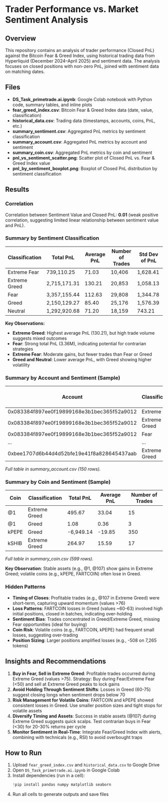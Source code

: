 # Trader Performance vs. Market Sentiment Analysis

## Overview
This repository contains an analysis of trader performance (Closed PnL) against the Bitcoin Fear & Greed Index, using historical trading data from Hyperliquid (December 2024–April 2025) and sentiment data. The analysis focuses on closed positions with non-zero PnL, joined with sentiment data on matching dates.

## Files
- **DS_Task_primetrade.ai.ipynb**: Google Colab notebook with Python code, summary tables, and inline plots
- **fear_greed_index.csv**: Bitcoin Fear & Greed Index data (date, value, classification)
- **historical_data.csv**: Trading data (timestamps, accounts, coins, PnL, etc.)
- **summary_sentiment.csv**: Aggregated PnL metrics by sentiment classification
- **summary_account.csv**: Aggregated PnL metrics by account and sentiment
- **summary_coin.csv**: Aggregated PnL metrics by coin and sentiment
- **pnl_vs_sentiment_scatter.png**: Scatter plot of Closed PnL vs. Fear & Greed Index value
- **pnl_by_sentiment_boxplot.png**: Boxplot of Closed PnL distribution by sentiment classification

## Results

### Correlation
Correlation between Sentiment Value and Closed PnL: **0.01** (weak positive correlation, suggesting limited linear relationship between sentiment value and PnL).

### Summary by Sentiment Classification

| Classification | Total PnL | Average PnL | Number of Trades | Std Dev of PnL |
|----------------|-----------|-------------|------------------|---------------|
| Extreme Fear   | 739,110.25| 71.03       | 10,406           | 1,628.41      |
| Extreme Greed  | 2,715,171.31| 130.21    | 20,853           | 1,058.13      |
| Fear           | 3,357,155.44| 112.63    | 29,808           | 1,344.78      |
| Greed          | 2,150,129.27| 85.40     | 25,176           | 1,576.39      |
| Neutral        | 1,292,920.68| 71.20     | 18,159           | 743.21        |

**Key Observations:**
- **Extreme Greed**: Highest average PnL (130.21), but high trade volume suggests mixed outcomes
- **Fear**: Strong total PnL (3.36M), indicating potential for contrarian strategies
- **Extreme Fear**: Moderate gains, but fewer trades than Fear or Greed
- **Greed and Neutral**: Lower average PnL, with Greed showing higher volatility

### Summary by Account and Sentiment (Sample)

| Account | Classification | Total PnL | Average PnL | Number of Trades |
|---------|---------------|-----------|-------------|------------------|
| 0x083384f897ee0f19899168e3b1bec365f52a9012 | Extreme Fear | 124,769.22 | 3,372.14 | 37 |
| 0x083384f897ee0f19899168e3b1bec365f52a9012 | Extreme Greed | -40,282.34 | -163.75 | 246 |
| 0x083384f897ee0f19899168e3b1bec365f52a9012 | Fear | 1,113,373.55 | 1,059.35 | 1,051 |
| ... | ... | ... | ... | ... |
| 0xbee1707d6b44d4d52bfe19e41f8a828645437aab | Extreme Greed | 478,811.47 | 105.93 | 4,520 |

*Full table in summary_account.csv (150 rows).*

### Summary by Coin and Sentiment (Sample)

| Coin | Classification | Total PnL | Average PnL | Number of Trades |
|------|---------------|-----------|-------------|------------------|
| @1 | Extreme Greed | 495.67 | 33.04 | 15 |
| @1 | Greed | 1.08 | 0.36 | 3 |
| kPEPE | Greed | -6,949.14 | -19.85 | 350 |
| kSHIB | Extreme Greed | 264.97 | 15.59 | 17 |

*Full table in summary_coin.csv (599 rows).*

**Key Observation**: Stable assets (e.g., @1, @107) show gains in Extreme Greed; volatile coins (e.g., kPEPE, FARTCOIN) often lose in Greed.

### Hidden Patterns

- **Timing of Closes**: Profitable trades (e.g., @107 in Extreme Greed) were short-term, capturing upward momentum (values >76)
- **Loss Patterns**: FARTCOIN losses in Greed (values ~60-63) involved high initial positions, closed in batches, indicating over-holding
- **Sentiment Bias**: Trades concentrated in Greed/Extreme Greed, missing Fear opportunities (ideal for buying)
- **Coin Risk**: Volatile coins (e.g., FARTCOIN, kPEPE) had frequent small losses, suggesting over-trading
- **Position Sizing**: Larger positions amplified losses (e.g., -508 on 7,265 tokens)

## Insights and Recommendations

1. **Buy in Fear, Sell in Extreme Greed**: Profitable trades occurred during Extreme Greed (values >75). Strategy: Buy during Fear/Extreme Fear (<50) and sell at Extreme Greed peaks to lock gains
2. **Avoid Holding Through Sentiment Shifts**: Losses in Greed (60-75) suggest closing longs when sentiment drops below 70
3. **Risk Management for Volatile Coins**: FARTCOIN and kPEPE showed consistent losses in Greed. Use smaller position sizes and tight stops for volatile assets
4. **Diversify Timing and Assets**: Success in stable assets (@107) during Extreme Greed suggests quick scalps. Test contrarian buys in Fear (<30) for 20-30% returns per cycle
5. **Monitor Sentiment in Real-Time**: Integrate Fear/Greed Index with alerts, combining with technicals (e.g., RSI) to avoid overbought traps

## How to Run

1. Upload `fear_greed_index.csv` and `historical_data.csv` to Google Drive
2. Open `DS_Task_primetrade.ai.ipynb` in Google Colab
3. Install dependencies (run in a cell):
   ```python
   !pip install pandas numpy matplotlib seaborn
   ```
4. Run all cells to generate outputs and save files
